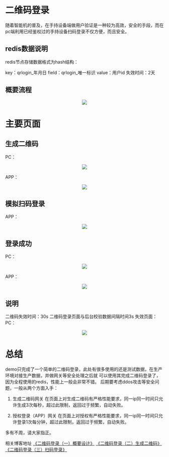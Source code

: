 # 二维码登录
随着智能机的普及，在手持设备端做用户验证是一种较为高效，安全的手段，而在pc端利用已经鉴权过的手持设备扫码登录不仅方便，而且安全。

## redis数据说明

redis节点存储数据格式为hash结构：

  key：qrlogin_年月日
  field：qrlogin_唯一标识
  value：用户id
  失效时间：2天

## 概要流程
<div align=center>
<img src="https://github.com/xvshu/qrlogin/blob/master/doc/img/%E8%AE%BE%E8%AE%A11.png"></div>

# 主要页面
## 生成二维码
PC：
<div align=center>
<img src="https://github.com/xvshu/qrlogin/blob/master/doc/img/main-1.jpg"></div>

APP：
<div align=center>
<img src="https://github.com/xvshu/qrlogin/blob/master/doc/img/ap-main.jpg"></div>

## 模拟扫码登录
APP：
<div align=center>
<img src="https://github.com/xvshu/qrlogin/blob/master/doc/img/aplogin.jpg"></div>

## 登录成功
PC：
<div align=center>
<img src="https://github.com/xvshu/qrlogin/blob/master/doc/img/success1.jpg"></div>

APP：
<div align=center>
<img src="https://github.com/xvshu/qrlogin/blob/master/doc/img/ap-success.jpg"></div>

## 说明
二维码失效时间：30s
二维码登录页面与后台校验数据间隔时间3s
失效页面：
PC：
<div align=center>
<img src="https://github.com/xvshu/qrlogin/blob/master/doc/img/ap-loss.jpg"></div>

# 总结
demo只完成了一个简单的二维码登录，此处有很多使用的还是测试数据，在生产环境对接生产数据，并做网关等安全处理之后就 可以使用其完成二维码登录了，因为全程使用的redis，性能上一般会非常不错。
后期要考虑ddos攻击等安全问题，一般从两个方面入手：

1. 生成二维码网关
在页面上对生成二维码有严格性能要求，同一ip同一时间只允许生成3次每秒，超过此限制，返回过于频繁，自动失败。

2. 授权登录（APP）网关
在页面上对授权有严格性能要求，同一ip同一时间只允许登录1次每分钟，超过此限制，返回过于频繁，自动失败。

多有不周，请大家指正。

相关博客地址
[《二维码登录（一）概要设计》](https://blog.csdn.net/xvshu/article/details/80571897)
[《二维码登录（二）生成二维码》](https://blog.csdn.net/xvshu/article/details/80572041)
[《二维码登录（三）扫码登录》](https://blog.csdn.net/xvshu/article/details/80572372)




    
